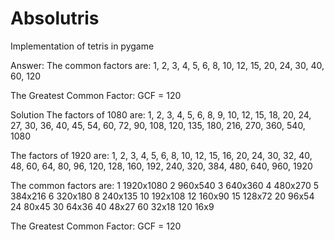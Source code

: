 # Absolutris

Implementation of tetris in pygame

Answer:
The common factors are:
1, 2, 3, 4, 5, 6, 8, 10, 12, 15, 20, 24, 30, 40, 60, 120

The Greatest Common Factor:
GCF = 120

Solution
The factors of 1080 are:
1, 2, 3, 4, 5, 6, 8, 9, 10, 12, 15, 18, 20, 24, 27, 30, 36, 40, 45, 54, 60, 72, 90, 108, 120, 135, 180, 216, 270, 360, 540, 1080

The factors of 1920 are:
1, 2, 3, 4, 5, 6, 8, 10, 12, 15, 16, 20, 24, 30, 32, 40, 48, 60, 64, 80, 96, 120, 128, 160, 192, 240, 320, 384, 480, 640, 960, 1920

The common factors are:
1	1920x1080
2	960x540
3	640x360
4	480x270
5	384x216
6	320x180
8	240x135
10	192x108
12	160x90
15	128x72
20	96x54
24	80x45
30	64x36
40	48x27
60	32x18
120	16x9

The Greatest Common Factor:
GCF = 120

